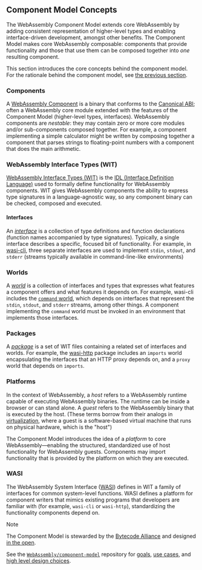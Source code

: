 ## Component Model Concepts

The WebAssembly Component Model extends core WebAssembly
by adding consistent representation of higher-level types
and enabling interface-driven development, amongst other benefits.
The Component Model makes core WebAssembly composable:
components that provide functionality and those that use them
can be composed together into *one* resulting component.

This section introduces the core concepts behind the component model.
For the rationale behind the component model, see [the previous section](./why-component-model.md).

### Components

A [WebAssembly Component](./components.md) is a binary that
conforms to the [Canonical ABI](../advanced/canonical-abi.md);
often a WebAssembly core module extended with the features
of the Component Model
(higher-level types, interfaces).
WebAssembly components are *nestable*:
they may contain zero or more core modules and/or sub-components composed together.
For example, a component implementing a simple calculator might be written
by composing together a component that parses strings to floating-point numbers
with a component that does the main arithmetic.

### WebAssembly Interface Types (WIT)

[WebAssembly Interface Types (WIT)][wit] is the [IDL (Interface Definition Language)][wiki-idl]
used to formally define functionality for WebAssembly components.
WIT gives WebAssembly components the ability to express type signatures
in a language-agnostic way,
so any component binary can be checked, composed and executed.

#### Interfaces

An [_interface_](./interfaces.md) is a collection of type definitions
and function declarations (function names accompanied by type signatures).
Typically, a single interface describes a specific, focused bit
of functionality.
For example, in [wasi-cli][wasi-cli-stdio],
three separate interfaces are used to implement `stdin`, `stdout`, and `stderr`
(streams typically available in command-line-like environments)

### Worlds

A [_world_](./worlds.md) is a collection of interfaces and types
that expresses what features a component offers
and what features it depends on.
For example, wasi-cli includes the [`command` world][wasi-cli-command],
which depends on interfaces
that represent the `stdin`, `stdout`, and `stderr` streams,
among other things.
A component implementing the `command` world
must be invoked in an environment that implements those interfaces.

### Packages

 A [_package_](./packages.md) is a set of WIT files
 containing a related set of interfaces and worlds.
 For example, the [wasi-http](https://github.com/WebAssembly/wasi-http/blob/main/wit/proxy.wit) package includes
an `imports` world encapsulating the interfaces that an HTTP proxy depends on,
and a `proxy` world that depends on `imports`.

### Platforms

In the context of WebAssembly, a _host_ refers to a WebAssembly runtime
capable of executing WebAssembly binaries.
The runtime can be inside a browser or can stand alone.
A _guest_ refers to the WebAssembly binary that is executed by the host.
(These terms borrow from their analogs in [virtualization](https://en.wikipedia.org/wiki/Virtualization), where a guest is
a software-based virtual machine that runs on physical hardware,
which is the "host")

The Component Model introduces the idea of a _platform_
to core WebAssembly—enabling the structured, standardized use
of host functionality for WebAssembly guests.
Components may import functionality that is provided
by the platform on which they are executed.

### WASI

The WebAssembly System Interface ([WASI][wasi]) defines in WIT
a family of interfaces for common system-level functions.
WASI defines a platform for component writers that mimics
existing programs that developers are familiar with
(for example, `wasi-cli` or `wasi-http`),
standardizing the functionality components depend on.

> [!NOTE]
> The Component Model is stewarded by the [Bytecode Alliance](https://bytecodealliance.org/) and designed [in the open][cm-repo].
>
> See the [`WebAssembly/component-model`][cm-repo] repository for [goals][goals], [use cases][use-cases], and [high level design choices][design-choices].

[cm-repo]: https://github.com/WebAssembly/component-model
[wiki-idl]: https://en.wikipedia.org/wiki/Interface_description_language
[goals]: https://github.com/WebAssembly/component-model/blob/main/design/high-level/Goals.md
[use-cases]: https://github.com/WebAssembly/component-model/blob/main/design/high-level/UseCases.md
[design-choices]: https://github.com/WebAssembly/component-model/blob/main/design/high-level/Choices.md
[wit]: https://github.com/WebAssembly/component-model/blob/main/design/mvp/WIT.md
[wasi]: https://wasi.dev/
[wasi-cli]: https://github.com/WebAssembly/wasi-cli/
[wasi-cli-stdio]: https://github.com/WebAssembly/wasi-cli/blob/main/wit/stdio.wit
[wasi-cli-command]: https://github.com/WebAssembly/wasi-cli/blob/main/wit/command.wit
[wasi-http]: https://github.com/WebAssembly/wasi-http

[!NOTE]: #

